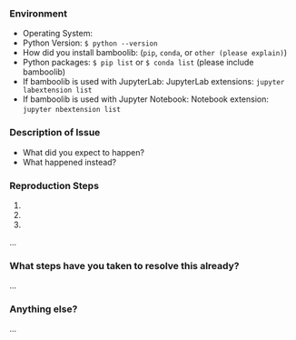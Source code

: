 ### Environment

* Operating System:
* Python Version: `$ python --version`
* How did you install bamboolib: (`pip`, `conda`, or `other (please explain)`)
* Python packages: `$ pip list` or `$ conda list` (please include bamboolib)
* If bamboolib is used with JupyterLab: JupyterLab extensions: `jupyter labextension list`
* If bamboolib is used with Jupyter Notebook: Notebook extension: `jupyter nbextension list`

### Description of Issue

* What did you expect to happen?
* What happened instead?

### Reproduction Steps

1.
2.
3.
...

### What steps have you taken to resolve this already?

...

### Anything else?

...